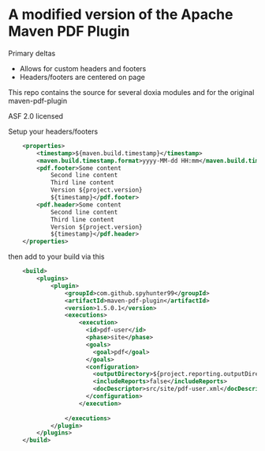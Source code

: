 # A modified version of the Apache Maven PDF Plugin

Primary deltas

 - Allows for custom headers and footers
 - Headers/footers are centered on page
 
This repo contains the source for several doxia modules and for the original maven-pdf-plugin

ASF 2.0 licensed

Setup your headers/footers

```xml
	<properties>
        <timestamp>${maven.build.timestamp}</timestamp>
        <maven.build.timestamp.format>yyyy-MM-dd HH:mm</maven.build.timestamp.format>
        <pdf.footer>Some content 
            Second line content 
            Third line content 
            Version ${project.version} 
            ${timestamp}</pdf.footer>
        <pdf.header>Some content 
            Second line content 
            Third line content 
            Version ${project.version} 
            ${timestamp}</pdf.header>
    </properties>
```

then add to your build via this

```xml
	<build>
		<plugins>
			<plugin>
				<groupId>com.github.spyhunter99</groupId>
				<artifactId>maven-pdf-plugin</artifactId>
				<version>1.5.0.1</version>
                <executions>
                    <execution>
                      <id>pdf-user</id>
                      <phase>site</phase>
                      <goals>
                        <goal>pdf</goal>
                      </goals>
                      <configuration>
                        <outputDirectory>${project.reporting.outputDirectory}</outputDirectory>
                        <includeReports>false</includeReports>
                        <docDescriptor>src/site/pdf-user.xml</docDescriptor>
                      </configuration>
                    </execution>
                  
                </executions>
            </plugin>
		</plugins>
	</build>
```

